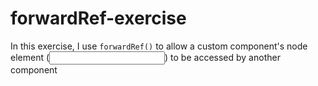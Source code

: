 # forwardRef-exercise

In this exercise, I use `forwardRef()` to allow a custom component's node element (<input/>) to be accessed by another component
